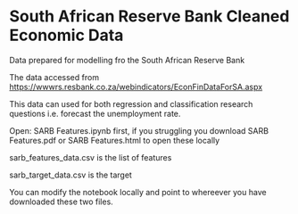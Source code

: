 # South African Reserve Bank Cleaned Economic Data

Data prepared for modelling fro the South African Reserve Bank

The data accessed from https://wwwrs.resbank.co.za/webindicators/EconFinDataForSA.aspx

This data can used for both regression and classification research questions i.e. forecast the unemployment rate.

Open: SARB Features.ipynb first, if you struggling you download SARB Features.pdf or SARB Features.html to open these locally

sarb_features_data.csv is the list of features

sarb_target_data.csv is the target

You can modify the notebook locally and point to whereever you have downloaded these two files.


